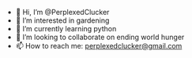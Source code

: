 - 👋 Hi, I’m @PerplexedClucker
- 👀 I’m interested in gardening
- 🌱 I’m currently learning python
- 💞️ I’m looking to collaborate on ending world hunger
- 📫 How to reach me: perplexedclucker@gmail.com

<!---
PerplexedClucker/PerplexedClucker is a ✨ newbie ✨ repository because its `README.md` (this file) appears on your GitHub profile.
You can click the Preview link to take a look at your changes.
--->
